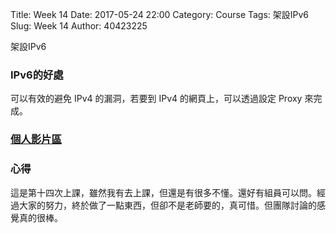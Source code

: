 Title: Week 14
Date: 2017-05-24 22:00
Category: Course
Tags: 架設IPv6
Slug: Week 14
Author: 40423225


架設IPv6

<!-- PELICAN_END_SUMMARY -->


<h3> IPv6的好處</h3>

可以有效的避免 IPv4 的漏洞，若要到 IPv4 的網頁上，可以透過設定 Proxy 來完成。


<h3><a href="https://vimeo.com/user60053503">個人影片區</a></h3>




<h3>心得</h3>
<p>這是第十四次上課，雖然我有去上課，但還是有很多不懂。還好有組員可以問。經過大家的努力，終於做了一點東西，但卻不是老師要的，真可惜。但團隊討論的感覺真的很棒。<p>